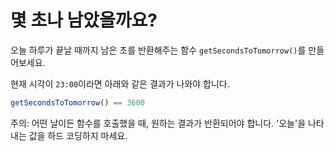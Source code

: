 # 몇 초나 남았을까요?

오늘 하루가 끝날 때까지 남은 초를 반환해주는 함수 `getSecondsToTomorrow()`를 만들어보세요. 

현재 시각이 `23:00`이라면 아래와 같은 결과가 나와야 합니다.

```js
getSecondsToTomorrow() == 3600
```

주의: 어떤 날이든 함수를 호출했을 때, 원하는 결과가 반환되어야 합니다. '오늘'을 나타내는 값을 하드 코딩하지 마세요.  
